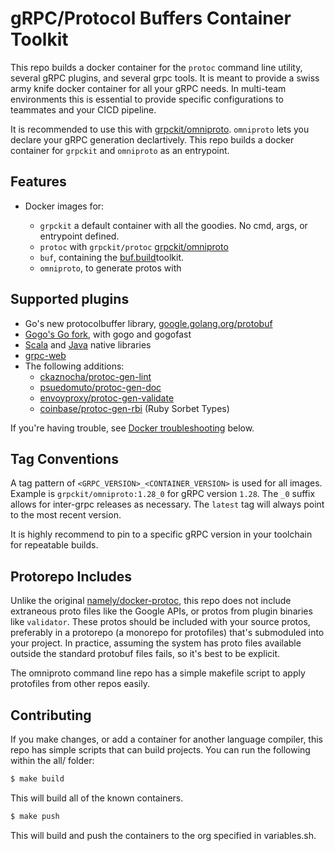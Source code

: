 # gRPC/Protocol Buffers Container Toolkit

This repo builds a docker container for the `protoc` command line utility, several gRPC plugins, and
several grpc tools. It is meant to provide a swiss army knife docker container for all your gRPC
needs. In multi-team environments this is essential to provide specific configurations to teammates and your CICD pipeline.

It is recommended to use this with [grpckit/omniproto](https://github.com/grpckit/omniproto). `omniproto`
lets you declare your gRPC generation declartively. This repo
builds a docker container for `grpckit` and `omniproto` as an
entrypoint.

## Features

- Docker images for:

  - `grpckit` a default container with all the goodies. No cmd, args, or entrypoint defined.
  - `protoc` with `grpckit/protoc` [grpckit/omniproto](https://github.com/grpckit/omniproto)
  - `buf`, containing the [buf.build](https://buf.build/)toolkit.
  - `omniproto`, to generate protos with

## Supported plugins

- Go's new protocolbuffer library, [google.golang.org/protobuf](https://google.golang.org/protobuf)
- [Gogo's Go fork](https://github.com/gogo/protobuf), with gogo and gogofast
- [Scala](https://github.com/scalapb/ScalaPB) and [Java](https://github.com/grpc/grpc-java) native libraries
- [grpc-web](https://github.com/grpc/grpc-web)
- The following additions:
  - [ckaznocha/protoc-gen-lint](https://github.com/ckaznocha/protoc-gen-lint)
  - [psuedomuto/protoc-gen-doc](github.com/pseudomuto/protoc-gen-doc)
  - [envoyproxy/protoc-gen-validate](github.com/envoyproxy/protoc-gen-validate)
  - [coinbase/protoc-gen-rbi](github.com/coinbase/protoc-gen-rbi) (Ruby Sorbet Types)

If you're having trouble, see [Docker troubleshooting](#docker-troubleshooting) below.

## Tag Conventions

A tag pattern of `<GRPC_VERSION>_<CONTAINER_VERSION>` is used for all images.
Example is `grpckit/omniproto:1.28_0` for gRPC version `1.28`. The `_0` suffix allows for inter-grpc releases as necessary. The `latest` tag will always point to the most recent version.

It is highly recommend to pin to a specific gRPC version in your toolchain for repeatable builds.

## Protorepo Includes

Unlike the original [namely/docker-protoc](https://github.com/namely/docker-protoc), this repo does not include extraneous
proto files like the Google APIs, or protos from plugin binaries like `validator`. These protos should be included
with your source protos, preferably in a protorepo (a monorepo for protofiles) that's submoduled into your project.
In practice, assuming the system has proto files available outside the standard protobuf files fails, so it's
best to be explicit.

The omniproto command line repo has a simple makefile script to
apply protofiles from other repos easily.

## Contributing

If you make changes, or add a container for another language compiler, this repo
has simple scripts that can build projects. You can run the following within the
all/ folder:

```sh
$ make build
```

This will build all of the known containers.

```sh
$ make push
```

This will build and push the containers to the org specified in variables.sh.
